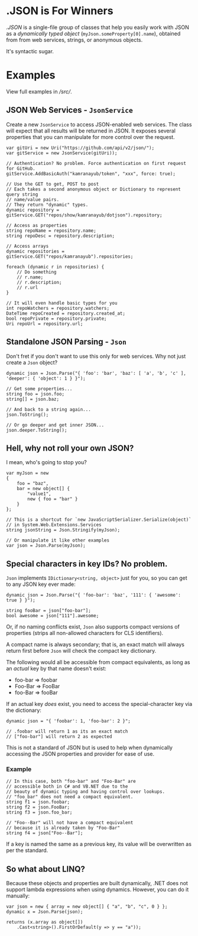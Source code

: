 ﻿# .JSON is For Winners #

*.JSON* is a single-file group of classes that help you easily work with JSON as a *dynamically typed object* (`myJson.someProperty[0].name`), obtained from from web services, strings, or anonymous objects.

It's syntactic sugar.

# Examples #

View full examples in */src/*.

## JSON Web Services - `JsonService` ##

Create a new `JsonService` to access JSON-enabled web services. The class will expect that all results will be returned in JSON. It exposes several properties that you can manipulate for more control over the request.
	
	var gitUri = new Uri("https://github.com/api/v2/json/");
	var gitService = new JsonService(gitUri));
	
	// Authentication? No problem. Force authentication on first request for GitHub.
	gitService.AddBasicAuth("kamranayub/token", "xxx", force: true);	
		
	// Use the GET to get, POST to post
	// Each takes a second anonymous object or Dictionary to represent query string
	// name/value pairs.
	// They return "dynamic" types.
	dynamic repository = gitService.GET("repos/show/kamranayub/dotjson").repository;
	
	// Access as properties
	string repoName = repository.name;
	string repoDesc = repository.description;

	// Access arrays
	dynamic repositories = gitService.GET("repos/kamranayub").repositories;
	
	foreach (dynamic r in repositories) {
		// Do something
		// r.name;
		// r.description;
		// r.url
	}

	// It will even handle basic types for you
	int repoWatchers = repository.watchers;
	DateTime repoCreated = repository.created_at;
	bool repoPrivate = repository.private;
	Uri repoUrl = repository.url;

## Standalone JSON Parsing - `Json` ##

Don't fret if you don't want to use this only for web services. Why not just create a `Json` object?

	dynamic json = Json.Parse("{ 'foo': 'bar', 'baz': [ 'a', 'b', 'c' ], 'deeper': { 'object': 1 } }");
	
	// Get some properties...
	string foo = json.foo;
	string[] = json.baz;
	
	// And back to a string again...
	json.ToString();
	
	// Or go deeper and get inner JSON...
	json.deeper.ToString();

## Hell, why not roll your own JSON? ##

I mean, who's going to stop you?

	var myJson = new
	{
		foo = "baz",
		bar = new object[] { 
			"value1", 
			new { foo = "bar" }
		}
	};

	// This is a shortcut for `new JavaScriptSerializer.Serialize(object)`
	// in System.Web.Extensions.Services
	string jsonString = Json.Stringify(myJson);
	
	// Or manipulate it like other examples
	var json = Json.Parse(myJson);
	
## Special characters in key IDs? No problem. ##

`Json` implements `IDictionary<string, object>` just for you, so you can get to any JSON key ever made:

	dynamic json = Json.Parse("{ 'foo-bar': 'baz', '111': { 'awesome': true } }");

	string fooBar = json["foo-bar"];
	bool awesome = json["111"].awesome;

Or, if no naming conflicts exist, `Json` also supports compact versions of properties (strips all non-allowed characters for CLS identifiers).

A compact name is always secondary; that is, an exact match will always return first before `Json` will check the compact key dictionary.

The following would all be accessible from compact equivalents, as long as an _actual_ key by that name doesn't exist:

 - foo-bar => foobar
 - Foo-Bar => FooBar
 - foo-Bar => fooBar
	
If an actual key *does* exist, you need to access the special-character key via the dictionary:

	dynamic json = "{ 'foobar': 1, 'foo-bar': 2 }";
	
	// .foobar will return 1 as its an exact match
	// ["foo-bar"] will return 2 as expected
 
This is not a standard of JSON but is used to help when dynamically accessing the JSON properties and provider for ease of use.
 
### Example ###

	// In this case, both "foo-bar" and "Foo-Bar" are 
	// accessible both in C# and VB.NET due to the 
	// beauty of dynamic typing and having control over lookups.
	// "foo_bar" does not need a compact equivalent.
	string f1 = json.foobar;
	string f2 = json.FooBar;
	string f3 = json.foo_bar;
	
	// "Foo--Bar" will not have a compact equivalent
	// because it is already taken by "Foo-Bar"
	string f4 = json["Foo--Bar"];
	
If a key is named the same as a previous key, its value will be overwritten as per the standard.

## So what about LINQ? ##

Because these objects and properties are built dynamically, .NET does not support lambda expressions when using dynamics. However, you can do it manually:

	var json = new { array = new object[] { "a", "b", "c", 0 } };
	dynamic x = Json.Parse(json);

	returns (x.array as object[])
		.Cast<string>().FirstOrDefault(y => y == "a"));
